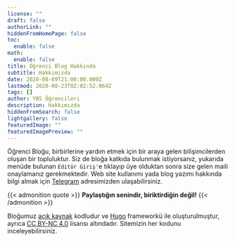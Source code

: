 ```yaml
---
license: ""
draft: false
authorLink: ""
hiddenFromHomePage: false
toc:
  enable: false
math:
  enable: false
title: Öğrenci Blog Hakkında
subtitle: Hakkımızda
date: 2020-08-09T21:00:00.000Z
lastmod: 2020-08-23T02:02:52.064Z
tags: []
author: YBS Öğrencileri
description: Hakkımızda
hiddenFromSearch: false
lightgallery: false
featuredImage: ""
featuredImagePreview: ""
---
```

Öğrenci Bloğu, birbirlerine yardım etmek için bir araya gelen bilişimcilerden oluşan bir topluluktur. Siz de bloğa katkıda bulunmak istiyorsanız, yukarıda menüde bulunan `Editör Giriş'`e tıklayıp üye olduktan sonra size gelen maili onaylamanız gerekmektedir. Web site kullanımı yada blog yazımı hakkında bilgi almak için [Telegram](https://t.me/pauybs) adresimizden ulaşabilirsiniz.

{{< admonition quote >}}
**Paylaştığın senindir, biriktirdiğin değil!**
{{< /admonition >}}

Bloğumuz [açık kaynak](https://github.com/ybsci/pau) kodludur ve [Hugo](https://gohugo.io/)  frameworkü ile oluşturulmuştur, ayrıca [CC BY-NC 4.0](https://creativecommons.org/licenses/by-nc/4.0/deed.tr) lisansı altındadır. Sitemizin her kodunu inceleyebilirsiniz.